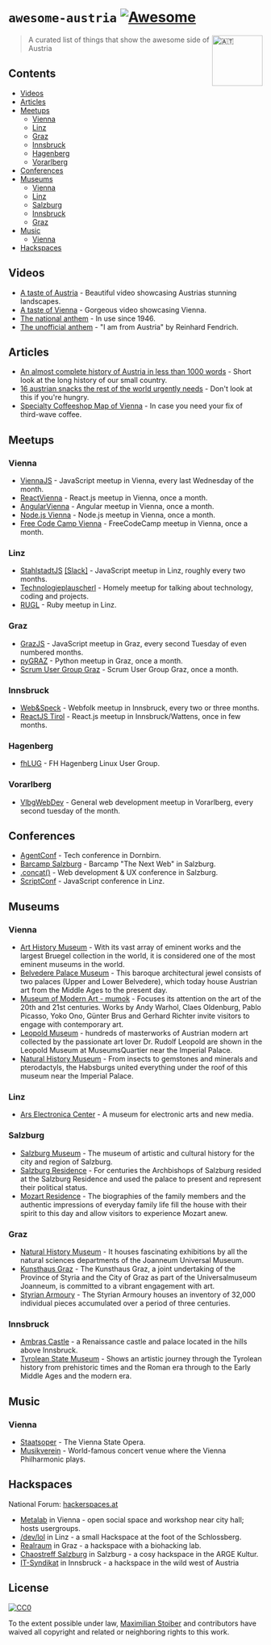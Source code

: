 # `awesome-austria` [![Awesome](https://cdn.rawgit.com/sindresorhus/awesome/d7305f38d29fed78fa85652e3a63e154dd8e8829/media/badge.svg)](https://github.com/sindresorhus/awesome)

<img src="https://upload.wikimedia.org/wikipedia/commons/4/41/Flag_of_Austria.svg" width="100px" align="right" alt="🇦🇹">

> A curated list of things that show the awesome side of Austria

## Contents

- [Videos](#videos)
- [Articles](#articles)
- [Meetups](#meetups)
    - [Vienna](#vienna)
    - [Linz](#linz)
    - [Graz](#graz)
    - [Innsbruck](#innsbruck)
    - [Hagenberg](#hagenberg)
    - [Vorarlberg](#vorarlberg)
- [Conferences](#conferences)
- [Museums](#museums)
    - [Vienna](#vienna-1)
    - [Linz](#linz-1)
    - [Salzburg](#salzburg)
    - [Innsbruck](#innsbruck)
    - [Graz](#graz-1)
- [Music](#music)
	- [Vienna](#vienna-2)
- [Hackspaces](#hackspaces)

## Videos

- [A taste of Austria](https://vimeo.com/121649600) - Beautiful video showcasing Austrias stunning landscapes.
- [A taste of Vienna](https://vimeo.com/156161909) - Gorgeous video showcasing Vienna.
- [The national anthem](https://www.youtube.com/watch?v=w9MbIH8GRkY) - In use since 1946.
- [The unofficial anthem](https://www.youtube.com/watch?v=KMSa_xb2h5U) - "I am from Austria" by Reinhard Fendrich.

## Articles

- [An almost complete history of Austria in less than 1000 words](http://tourmycountry.com/austria/short-history.htm) - Short look at the long history of our small country.
- [16 austrian snacks the rest of the world urgently needs](https://www.buzzfeed.com/philippjahner/fo-schnitzel) - Don't look at this if you're hungry.
- [Specialty Coffeeshop Map of Vienna](http://viennawurstelstand.com/food-drink/coffee-and-cigrettes/12-cafes-where-to-get-your-third-wave-coffee-in-vienna.html) - In case you need your fix of third-wave coffee.

## Meetups

### Vienna
- [ViennaJS](https://meetup.com/ViennaJS) - JavaScript meetup in Vienna, every last Wednesday of the month.
- [ReactVienna](https://meetup.com/Vienna-ReactJS-meetup) - React.js meetup in Vienna, once a month.
- [AngularVienna](https://www.meetup.com/Angular-Vienna) - Angular meetup in Vienna, once a month.
- [Node.js Vienna](https://www.meetup.com/nodejs-vienna/) - Node.js meetup in Vienna, once a month.
- [Free Code Camp Vienna](https://www.meetup.com/de-DE/Free-Code-Camp-Vienna/) - FreeCodeCamp meetup in Vienna, once a month.

### Linz
- [StahlstadtJS](https://www.meetup.com/de-DE/stahlstadt-js/) [[Slack]](http://stahlstadt.slack.com) - JavaScript meetup in Linz, roughly every two months.
- [Technologieplauscherl](https://technologieplauscherl.at/) - Homely meetup for talking about technology, coding and projects.
- [RUGL](https://www.meetup.com/Ruby-User-Group-Linz-RUGL/) - Ruby meetup in Linz.

### Graz
- [GrazJS](https://www.meetup.com/grazjs) - JavaScript meetup in Graz, every second Tuesday of even numbered months.
- [pyGRAZ](https://www.meetup.com/PyGRAZ/) - Python meetup in Graz, once a month.
- [Scrum User Group Graz](https://www.meetup.com/Scrum-User-Group-Graz/) - Scrum User Group Graz, once a month.

### Innsbruck
- [Web&Speck](https://www.meetup.com/webundspeck/) - Webfolk meetup in Innsbruck, every two or three months.
- [ReactJS Tirol](https://www.meetup.com/ReactJS-Tirol/) - React.js meetup in Innsbruck/Wattens, once in few months.

### Hagenberg
- [fhLUG](http://fhlug.at) - FH Hagenberg Linux User Group.

### Vorarlberg

- [VlbgWebDev](https://www.meetup.com/de-DE/VlbgWebDev/) - General web development meetup in Vorarlberg, every second tuesday of the month.

## Conferences
- [AgentConf](http://www.agent.sh/) - Tech conference in Dornbirn.
- [Barcamp Salzburg](https://barcamp-sbg.at/) - Barcamp "The Next Web" in Salzburg.
- [.concat()](https://2018.conc.at/) - Web development & UX conference in Salzburg.
- [ScriptConf](https://scriptconf.org) - JavaScript conference in Linz.

## Museums

### Vienna
- [Art History Museum](https://www.khm.at/en) - With its vast array of eminent works and the largest Bruegel collection in the world, it is considered one of the most eminent museums in the world.
- [Belvedere Palace Museum](https://www.belvedere.at/en) - This baroque architectural jewel consists of two palaces (Upper and Lower Belvedere), which today house Austrian art from the Middle Ages to the present day.
- [Museum of Modern Art - mumok](https://www.mumok.at/en) - Focuses its attention on the art of the 20th and 21st centuries. Works by Andy Warhol, Claes Oldenburg, Pablo Picasso, Yoko Ono, Günter Brus and Gerhard Richter invite visitors to engage with contemporary art.
- [Leopold Museum](http://www.leopoldmuseum.org/en) - hundreds of masterworks of Austrian modern art collected by the passionate art lover Dr. Rudolf Leopold are shown in the Leopold Museum at MuseumsQuartier near the Imperial Palace.
- [Natural History Museum](http://www.nhm-wien.ac.at/en) - From insects to gemstones and minerals and pterodactyls, the Habsburgs united everything under the roof of this museum near the Imperial Palace.

### Linz
- [Ars Electronica Center](http://aec.at) - A museum for electronic arts and new media.

### Salzburg
- [Salzburg Museum](http://www.salzburgmuseum.at/index.php?id=1773) - The museum of artistic and cultural history for the city and region of Salzburg.
- [Salzburg Residence](http://www.salzburg-burgen.at/en/) - For centuries the Archbishops of Salzburg resided at the Salzburg Residence and used the palace to present and represent their political status.
- [Mozart Residence](http://www.mozarteum.at/en/museums/mozarts-residence.html) - The biographies of the family members and the authentic impressions of everyday family life fill the house with their spirit to this day and allow visitors to experience Mozart anew.

### Graz
 - [Natural History Museum](https://www.museum-joanneum.at/en/natural-history-museum "Natural History Museum") - It houses fascinating exhibitions by all the natural sciences departments of the Joanneum Universal Museum.
 - [Kunsthaus Graz](https://www.museum-joanneum.at/en/kunsthaus-graz "Kunsthaus Graz") - The Kunsthaus Graz, a joint undertaking of the Province of Styria and the City of Graz as part of the Universalmuseum Joanneum, is committed to a vibrant engagement with art.
 - [Styrian Armoury](http://www.landeszeughaus.at/ "Styrian Armoury") - The Styrian Armoury houses an inventory of 32,000 individual pieces accumulated over a period of three centuries.

### Innsbruck
- [Ambras Castle](http://www.schlossambras-innsbruck.at/en/) - a Renaissance castle and palace located in the hills above Innsbruck.
- [Tyrolean State Museum](http://www.tiroler-landesmuseen.at/page.cfm?vpath=haeuser/ferdinandeum/haus&switchlocale=en_US) - Shows an artistic journey through the Tyrolean history from prehistoric times and the Roman era through to the Early Middle Ages and the modern era.

## Music

### Vienna
- [Staatsoper](http://www.wiener-staatsoper.at/) - The Vienna State Opera.
- [Musikverein](https://en.wikipedia.org/wiki/Musikverein) - World-famous concert venue where the Vienna Philharmonic plays.

## Hackspaces
National Forum: [hackerspaces.at](https://discourse.hackerspaces.at/)

- [Metalab](https://metalab.at) in Vienna - open social space and workshop near city hall; hosts usergroups.
- [/dev/lol](https://www.devlol.org/wiki/DevLoL) in Linz - a small Hackspace at the foot of the Schlossberg.
- [Realraum](https://realraum.at) in Graz - a hackspace with a biohacking lab.
- [Chaostreff Salzburg](https://sbg.chaostreff.at/) in Salzburg - a cosy hackspace in the ARGE Kultur.
- [IT-Syndikat](https://it-syndikat.org/) in Innsbruck - a hackspace in the wild west of Austria

## License

[![CC0](http://mirrors.creativecommons.org/presskit/buttons/88x31/svg/cc-zero.svg)](https://creativecommons.org/publicdomain/zero/1.0/)

To the extent possible under law, [Maximilian Stoiber](http://mxstbr.com) and contributors have waived all copyright and related or neighboring rights to this work.
